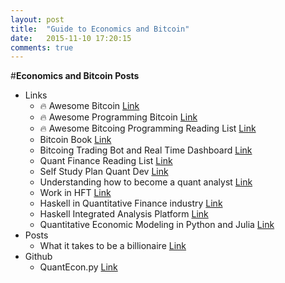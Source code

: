 ```yaml
---
layout: post
title:  "Guide to Economics and Bitcoin"
date:   2015-11-10 17:20:15
comments: true
---
```


#**Economics and Bitcoin Posts**
- Links
    - :fire: Awesome Bitcoin [Link](https://github.com/igorbarinov/awesome-bitcoin/)
    - :fire: Awesome Programming Bitcoin [Link](https://github.com/jashmenn/bitcoin-reading-list)
    - :fire: Awesome Bitcoing Programming Reading List [Link](https://github.com/jashmenn/bitcoin-reading-list)
    - Bitcoin Book [Link](https://github.com/aantonop/bitcoinbook)
    - Bitcoing Trading Bot and Real Time Dashboard [Link](https://github.com/jkbrzt/cointrol)
    - Quant Finance Reading List [Link](https://www.quantstart.com/articles/Quantitative-Finance-Reading-List)
    - Self Study Plan Quant Dev [Link](https://www.quantstart.com/articles/Self-Study-Plan-for-Becoming-a-Quantitative-Developer)
    - Understanding how to become a quant analyst [Link](https://www.quantstart.com/articles/Understanding-How-to-Become-a-Quantitative-Analyst)
    - Work in HFT [Link](https://www.quantstart.com/articles/How-to-Get-a-Job-at-a-High-Frequency-Trading-Firm)
    - Haskell in Quantitative Finance industry [Link](https://www.fpcomplete.com/business/haskell-financial-analysis/)
    - Haskell Integrated Analysis Platform [Link](https://www.fpcomplete.com/business/iap-faq/#whatisIAP)
    - Quantitative Economic Modeling in Python and Julia [Link](http://quant-econ.net/index.html)
- Posts
    - What it takes to be a billionaire [Link](https://www.quora.com/What-are-good-ways-to-prepare-my-kids-to-become-billionaires)
- Github
    + QuantEcon.py [Link](https://github.com/QuantEcon/QuantEcon.py)
